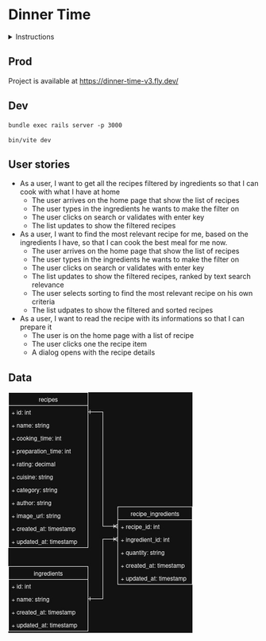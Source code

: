 # Dinner Time

<details>
<summary>Instructions</summary>

# Problem statement

### _It's dinner time!_ Create an application that helps users find the most relevant recipes that they can prepare with the ingredients that they have at home

## Objective

Deliver a prototype web application to answer the above problem statement.

__✅ Must have's__

- A back-end with Ruby on Rails (If you don't know Ruby on Rails, refer to the FAQ)
- A SQL-compliant relational database
- A well-thought user experience

__🚫 Don'ts__

- Excessive effort in styling
- Features which don't directly answer the above statement
- Over-engineer your prototype

## Deliverable

- The codebase should be pushed on the current GitHub private repository.
- 2 or 3 user stories that address the statement in your repo's `README.md`.
- The application accessible online (a personal server, fly.io or something else).
- Submission of the above via [this form](https://forms.gle/siH7Rezuq2V1mUJGA).
- If you're on Mac, make sure your browser has [permission to share the screen](https://support.apple.com/en-al/guide/mac-help/mchld6aa7d23/mac).


## Data

Please start from the following dataset to perform the assignment:
[english-language recipes](https://pennylane-interviewing-assets-20220328.s3.eu-west-1.amazonaws.com/recipes-en.json.gz) scraped from www.allrecipes.com with [recipe-scrapers](https://github.com/hhursev/recipe-scrapers)

Download it with this command if the above link doesn't work:
```sh textWrap
wget https://pennylane-interviewing-assets-20220328.s3.eu-west-1.amazonaws.com/recipes-en.json.gz && gzip -dc recipes-en.json.gz > recipes-en.json
```

## FAQ

<details>
<summary><i>I'm a back-end developer or don't know React, what do I do?</i></summary>

Just make the simplest UI, style isn't important and server rendered HTML pages will do!
</details>

<details>
<summary><i>Can I have a time extension for the test?</i></summary>

No worries, we know that unforeseen events happen, simply reach out to the recruiter you've been
talking with to discuss this.
</details>

<details>
<summary><i>Can I transform the dataset before seeding it in the DB</i></summary>

Absolutely, feel free to post-process the dataset as needed to fit your needs.
</details>

<details>
<summary><i>Should I rather implement option X or option Y</i></summary>

That decision is up to you and part of the challenge. Please document your choice
to be able to explain your reflexion and choice to your interviewer for the
challenge debrief.
</details>

<details>
<summary><i>I tried to make it available online but can't make it work</i></summary>

Don't overinvest time (or money) on this if you really can't figure it out and we'll
assess over your local version. Please make sure everything is working smoothly
locally before your debrief interview.
</details>

<details>
<summary><i>I don't know <b>Ruby on Rails</b></i></summary>

That probably means you're applying for a managerial position, so it's fine to
pick another language of your choice to perform this task.
</details>
</details>

## Prod

Project is available at https://dinner-time-v3.fly.dev/

## Dev

```
bundle exec rails server -p 3000
```
```
bin/vite dev
```

## User stories
- As a user, I want to get all the recipes filtered by ingredients so that I can cook with what I have at home
  - The user arrives on the home page that show the list of recipes
  - The user types in the ingredients he wants to make the filter on
  - The user clicks on search or validates with enter key
  - The list updates to show the filtered recipes 
- As a user, I want to find the most relevant recipe for me, based on the ingredients I have, so that I can cook the best meal for me now.
  - The user arrives on the home page that show the list of recipes
  - The user types in the ingredients he wants to make the filter on
  - The user clicks on search or validates with enter key
  - The list updates to show the filtered recipes, ranked by text search relevance
  - The user selects sorting to find the most relevant recipe on his own criteria
  - The list udpates to show the filtered and sorted recipes 
- As a user, I want to read the recipe with its informations so that I can prepare it
  - The user is on the home page with a list of recipe
  - The user clicks one the recipe item
  - A dialog opens with the recipe details

## Data
![data_tables](<Diagramme sans nom.jpg>)